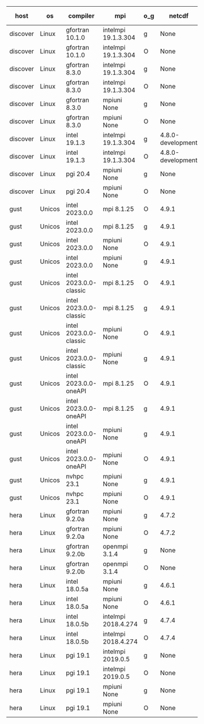 

| host     | os       | compiler                              | mpi                      | o_g        | netcdf        | build       | u_pass          | u_fail          | s_pass            | s_fail            | e_pass             | e_fail             | nuopc_pass       | nuopc_fail       | artifacts link          |
|----------|----------|---------------------------------------|--------------------------|------------|---------------|-------------|-----------------|-----------------|-------------------|-------------------|--------------------|--------------------|------------------|------------------|-------------------------|
| discover | Linux | gfortran 10.1.0 | intelmpi 19.1.3.304  | g | None  | PASS | 13909 | 15 | 49 | 0 | 81 | 0 | 52 | 0 | <a href="https://github.com/esmf-org/esmf-test-artifacts/tree/2522221f0d0151081c85da3f37a81dccffcfce1d/feature_hconfig/gfortran/10.1.0/g/intelmpi/19.1.3.304" target="_blank">2522221</a> | 
| discover | Linux | gfortran 10.1.0 | intelmpi 19.1.3.304  | O | None  | PASS | 13909 | 15 | 49 | 0 | 81 | 0 | 52 | 0 | <a href="https://github.com/esmf-org/esmf-test-artifacts/tree/96e87fb5d1aa4791d911652e058f643a858c17e2/feature_hconfig/gfortran/10.1.0/O/intelmpi/19.1.3.304" target="_blank">96e87fb</a> | 
| discover | Linux | gfortran 8.3.0 | intelmpi 19.1.3.304  | g | None  | PASS | 13909 | 15 | 49 | 0 | 81 | 0 | 52 | 0 | <a href="https://github.com/esmf-org/esmf-test-artifacts/tree/d328124d47f8e7d69e49c45841a3fd8c6da2a32f/feature_hconfig/gfortran/8.3.0/g/intelmpi/19.1.3.304" target="_blank">d328124</a> | 
| discover | Linux | gfortran 8.3.0 | intelmpi 19.1.3.304  | O | None  | PASS | 13909 | 15 | 49 | 0 | 81 | 0 | 52 | 0 | <a href="https://github.com/esmf-org/esmf-test-artifacts/tree/f6a5a0957d7dd98f53e1e107cc019e41dae5640c/feature_hconfig/gfortran/8.3.0/O/intelmpi/19.1.3.304" target="_blank">f6a5a09</a> | 
| discover | Linux | gfortran 8.3.0 | mpiuni None  | g | None  | PASS | 12344 | 0 | 8 | 0 | 44 | 0 | None | None | <a href="https://github.com/esmf-org/esmf-test-artifacts/tree/bef4de661825b9aee6408ebf96e533f7755eb655/feature_hconfig/gfortran/8.3.0/g/mpiuni/None" target="_blank">bef4de6</a> | 
| discover | Linux | gfortran 8.3.0 | mpiuni None  | O | None  | PASS | 12344 | 0 | 8 | 0 | 44 | 0 | None | None | <a href="https://github.com/esmf-org/esmf-test-artifacts/tree/fbb03b9986a8694a0c7d9f3b80b5b39fe3851361/feature_hconfig/gfortran/8.3.0/O/mpiuni/None" target="_blank">fbb03b9</a> | 
| discover | Linux | intel 19.1.3 | intelmpi 19.1.3.304  | g | 4.8.0-development  | PASS | 13924 | 0 | 49 | 0 | 81 | 0 | 52 | 0 | <a href="https://github.com/esmf-org/esmf-test-artifacts/tree/53ee4ad5fe5adae35ae237d24aade67d4694a371/feature_hconfig/intel/19.1.3/g/intelmpi/19.1.3.304" target="_blank">53ee4ad</a> | 
| discover | Linux | intel 19.1.3 | intelmpi 19.1.3.304  | O | 4.8.0-development  | PASS | 13924 | 0 | 49 | 0 | 81 | 0 | 52 | 0 | <a href="https://github.com/esmf-org/esmf-test-artifacts/tree/1205c38dfe0ee5a07e6ad7dbe7c0affb6787b57d/feature_hconfig/intel/19.1.3/O/intelmpi/19.1.3.304" target="_blank">1205c38</a> | 
| discover | Linux | pgi 20.4 | mpiuni None  | g | None  | PASS | 0 | 7466 | 0 | 8 | 0 | 44 | None | None | <a href="https://github.com/esmf-org/esmf-test-artifacts/tree/3549732a86e8e843db29534f1586d75467513cc9/feature_hconfig/pgi/20.4/g/mpiuni/None" target="_blank">3549732</a> | 
| discover | Linux | pgi 20.4 | mpiuni None  | O | None  | PASS | 11719 | 625 | 6 | 2 | 41 | 3 | None | None | <a href="https://github.com/esmf-org/esmf-test-artifacts/tree/fb4d21e164ff50aa1b9b6870289ec9c4a2824fe5/feature_hconfig/pgi/20.4/O/mpiuni/None" target="_blank">fb4d21e</a> | 
| gust | Unicos | intel 2023.0.0 | mpi 8.1.25  | O | 4.9.1  | PASS | 13924 | 0 | 49 | 0 | 81 | 0 | 52 | 0 | <a href="https://github.com/esmf-org/esmf-test-artifacts/tree/67f2e74298ad700810197d0c201ba7337b70b2c2/feature_hconfig/intel/2023.0.0/O/mpi/8.1.25" target="_blank">67f2e74</a> | 
| gust | Unicos | intel 2023.0.0 | mpi 8.1.25  | g | 4.9.1  | PASS | 13924 | 0 | 49 | 0 | 81 | 0 | 52 | 0 | <a href="https://github.com/esmf-org/esmf-test-artifacts/tree/65c4783348415714a734380d707f74fdfbfe4f5e/feature_hconfig/intel/2023.0.0/g/mpi/8.1.25" target="_blank">65c4783</a> | 
| gust | Unicos | intel 2023.0.0 | mpiuni None  | O | 4.9.1  | PASS | 12344 | 0 | 8 | 0 | 44 | 0 | None | None | <a href="https://github.com/esmf-org/esmf-test-artifacts/tree/dff70b04422b205f0252b62f247018d8641d0053/feature_hconfig/intel/2023.0.0/O/mpiuni/None" target="_blank">dff70b0</a> | 
| gust | Unicos | intel 2023.0.0 | mpiuni None  | g | 4.9.1  | PASS | 12344 | 0 | 8 | 0 | 44 | 0 | None | None | <a href="https://github.com/esmf-org/esmf-test-artifacts/tree/023f9de5e4a51761ad392aabae508b4218b739d1/feature_hconfig/intel/2023.0.0/g/mpiuni/None" target="_blank">023f9de</a> | 
| gust | Unicos | intel 2023.0.0-classic | mpi 8.1.25  | O | 4.9.1  | PASS | 13924 | 0 | 49 | 0 | 81 | 0 | 52 | 0 | <a href="https://github.com/esmf-org/esmf-test-artifacts/tree/7eeaa8f65eca030f05e4e9b81b076550534d5b4a/feature_hconfig/intel/2023.0.0-classic/O/mpi/8.1.25" target="_blank">7eeaa8f</a> | 
| gust | Unicos | intel 2023.0.0-classic | mpi 8.1.25  | g | 4.9.1  | PASS | 13924 | 0 | 49 | 0 | 81 | 0 | 52 | 0 | <a href="https://github.com/esmf-org/esmf-test-artifacts/tree/3563027790de673192d1f2eb90f6082bbc1d7c90/feature_hconfig/intel/2023.0.0-classic/g/mpi/8.1.25" target="_blank">3563027</a> | 
| gust | Unicos | intel 2023.0.0-classic | mpiuni None  | O | 4.9.1  | PASS | 12344 | 0 | 8 | 0 | 44 | 0 | None | None | <a href="https://github.com/esmf-org/esmf-test-artifacts/tree/2f2e9e2ffb7fae5377f29dc67938f43733b84e60/feature_hconfig/intel/2023.0.0-classic/O/mpiuni/None" target="_blank">2f2e9e2</a> | 
| gust | Unicos | intel 2023.0.0-classic | mpiuni None  | g | 4.9.1  | PASS | 12344 | 0 | 8 | 0 | 44 | 0 | None | None | <a href="https://github.com/esmf-org/esmf-test-artifacts/tree/a9a9c044021b7773968eb79ff3190dd3c8a9eb39/feature_hconfig/intel/2023.0.0-classic/g/mpiuni/None" target="_blank">a9a9c04</a> | 
| gust | Unicos | intel 2023.0.0-oneAPI | mpi 8.1.25  | O | 4.9.1  | PASS | 13924 | 0 | 48 | 1 | 81 | 0 | 40 | 12 | <a href="https://github.com/esmf-org/esmf-test-artifacts/tree/968cbc24bc2ab8f3f6108cb37e3d71269f158250/feature_hconfig/intel/2023.0.0-oneAPI/O/mpi/8.1.25" target="_blank">968cbc2</a> | 
| gust | Unicos | intel 2023.0.0-oneAPI | mpi 8.1.25  | g | 4.9.1  | PASS | 13924 | 0 | 49 | 0 | 81 | 0 | 40 | 12 | <a href="https://github.com/esmf-org/esmf-test-artifacts/tree/dc6eafd097c7e42611468b9c6284bf2515d84b9c/feature_hconfig/intel/2023.0.0-oneAPI/g/mpi/8.1.25" target="_blank">dc6eafd</a> | 
| gust | Unicos | intel 2023.0.0-oneAPI | mpiuni None  | g | 4.9.1  | PASS | 12344 | 0 | 8 | 0 | 44 | 0 | None | None | <a href="https://github.com/esmf-org/esmf-test-artifacts/tree/f2ead224509e1f22e8ce58fc3865b8b26a5e0b4f/feature_hconfig/intel/2023.0.0-oneAPI/g/mpiuni/None" target="_blank">f2ead22</a> | 
| gust | Unicos | intel 2023.0.0-oneAPI | mpiuni None  | O | 4.9.1  | PASS | 12344 | 0 | 8 | 0 | 44 | 0 | None | None | <a href="https://github.com/esmf-org/esmf-test-artifacts/tree/5853e1d0f27c71a9b35af7a84459ee12b262af4e/feature_hconfig/intel/2023.0.0-oneAPI/O/mpiuni/None" target="_blank">5853e1d</a> | 
| gust | Unicos | nvhpc 23.1 | mpiuni None  | g | 4.9.1  | PASS | None | None | None | None | None | None | None | None | <a href="https://github.com/esmf-org/esmf-test-artifacts/tree/a440c3e4eabc39c9af0436bed8232f79553ef150/feature_hconfig/nvhpc/23.1/g/mpiuni/None" target="_blank">a440c3e</a> | 
| gust | Unicos | nvhpc 23.1 | mpiuni None  | O | 4.9.1  | PASS | None | None | None | None | None | None | None | None | <a href="https://github.com/esmf-org/esmf-test-artifacts/tree/56c3fa9fa385f204b1f64d2d19000209dd77a07f/feature_hconfig/nvhpc/23.1/O/mpiuni/None" target="_blank">56c3fa9</a> | 
| hera | Linux | gfortran 9.2.0a | mpiuni None  | g | 4.7.2  | PASS | 12344 | 0 | 8 | 0 | 44 | 0 | None | None | <a href="https://github.com/esmf-org/esmf-test-artifacts/tree/8bf12ea6a5f0a9640f3969a5f2cef037b72700b3/feature_hconfig/gfortran/9.2.0a/g/mpiuni/None" target="_blank">8bf12ea</a> | 
| hera | Linux | gfortran 9.2.0a | mpiuni None  | O | 4.7.2  | PASS | 12344 | 0 | 8 | 0 | 44 | 0 | None | None | <a href="https://github.com/esmf-org/esmf-test-artifacts/tree/09f6c40cc37691abb5641a87c23f8c2185295113/feature_hconfig/gfortran/9.2.0a/O/mpiuni/None" target="_blank">09f6c40</a> | 
| hera | Linux | gfortran 9.2.0b | openmpi 3.1.4  | g | None  | PASS | 13924 | 0 | 49 | 0 | 81 | 0 | 52 | 0 | <a href="https://github.com/esmf-org/esmf-test-artifacts/tree/c57a4f8bbea7de7bb03e08605d40de3b123bad67/feature_hconfig/gfortran/9.2.0b/g/openmpi/3.1.4" target="_blank">c57a4f8</a> | 
| hera | Linux | gfortran 9.2.0b | openmpi 3.1.4  | O | None  | PASS | 13924 | 0 | 49 | 0 | 81 | 0 | 52 | 0 | <a href="https://github.com/esmf-org/esmf-test-artifacts/tree/a8035596f29e840ab719697eea3e345a05e9b2cf/feature_hconfig/gfortran/9.2.0b/O/openmpi/3.1.4" target="_blank">a803559</a> | 
| hera | Linux | intel 18.0.5a | mpiuni None  | g | 4.6.1  | PASS | 12344 | 0 | 8 | 0 | 44 | 0 | None | None | <a href="https://github.com/esmf-org/esmf-test-artifacts/tree/4e7d134d1f52ed79200b8601cebdeb5da2381277/feature_hconfig/intel/18.0.5a/g/mpiuni/None" target="_blank">4e7d134</a> | 
| hera | Linux | intel 18.0.5a | mpiuni None  | O | 4.6.1  | PASS | 12344 | 0 | 8 | 0 | 44 | 0 | None | None | <a href="https://github.com/esmf-org/esmf-test-artifacts/tree/382389fb41c2ec62d072e95d18948c9519a90040/feature_hconfig/intel/18.0.5a/O/mpiuni/None" target="_blank">382389f</a> | 
| hera | Linux | intel 18.0.5b | intelmpi 2018.4.274  | g | 4.7.4  | PASS | 13924 | 0 | 49 | 0 | 81 | 0 | 52 | 0 | <a href="https://github.com/esmf-org/esmf-test-artifacts/tree/ffe960e1f92e022c8bd18d4e3ce5eebc5ef6f1f1/feature_hconfig/intel/18.0.5b/g/intelmpi/2018.4.274" target="_blank">ffe960e</a> | 
| hera | Linux | intel 18.0.5b | intelmpi 2018.4.274  | O | 4.7.4  | PASS | 13924 | 0 | 49 | 0 | 81 | 0 | 52 | 0 | <a href="https://github.com/esmf-org/esmf-test-artifacts/tree/7965e4defb7853aabbd41c1b39a186989c012184/feature_hconfig/intel/18.0.5b/O/intelmpi/2018.4.274" target="_blank">7965e4d</a> | 
| hera | Linux | pgi 19.1 | intelmpi 2019.0.5  | g | None  | PASS | None | None | None | None | None | None | None | None | <a href="https://github.com/esmf-org/esmf-test-artifacts/tree/9ccc559a1aa4d6de14003e84f2b828e2fbfd23bc/feature_hconfig/pgi/19.1/g/intelmpi/2019.0.5" target="_blank">9ccc559</a> | 
| hera | Linux | pgi 19.1 | intelmpi 2019.0.5  | O | None  | PASS | None | None | None | None | None | None | None | None | <a href="https://github.com/esmf-org/esmf-test-artifacts/tree/5a8059a0236b34f71eec46bc5bab7e4fac9c2a83/feature_hconfig/pgi/19.1/O/intelmpi/2019.0.5" target="_blank">5a8059a</a> | 
| hera | Linux | pgi 19.1 | mpiuni None  | g | None  | PASS | 11719 | 625 | 4 | 4 | 40 | 4 | None | None | <a href="https://github.com/esmf-org/esmf-test-artifacts/tree/9ad9769dc882d8589e3255c147bebc1d0c71604d/feature_hconfig/pgi/19.1/g/mpiuni/None" target="_blank">9ad9769</a> | 
| hera | Linux | pgi 19.1 | mpiuni None  | O | None  | PASS | 11719 | 625 | 6 | 2 | 41 | 3 | None | None | <a href="https://github.com/esmf-org/esmf-test-artifacts/tree/58e143af0c33d740bb6418eb89f9e72f0cd8dc28/feature_hconfig/pgi/19.1/O/mpiuni/None" target="_blank">58e143a</a> | 

